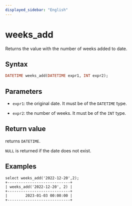 ```yaml
---
displayed_sidebar: "English"
---
```


# weeks_add



Returns the value with the number of weeks added to date.

## Syntax

```Haskell
DATETIME weeks_add(DATETIME expr1, INT expr2);
```

## Parameters

- `expr1`: the original date. It must be of the `DATETIME` type.

- `expr2`: the number of weeks. It must be of the `INT` type.

## Return value

returns `DATETIME`. 

`NULL` is returned if the date does not exist.

## Examples

```Plain
select weeks_add('2022-12-20',2);
+----------------------------+
| weeks_add('2022-12-20', 2) |
+----------------------------+
|        2023-01-03 00:00:00 |
+----------------------------+
```

